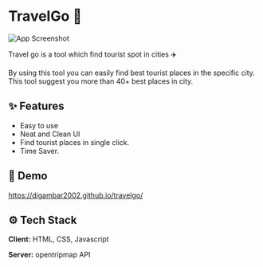 
# TravelGo 🧭

![App Screenshot](https://drive.google.com/uc?export=download&id=1Nth0-l-adxuwBZRJhgclM0tU_h9uJe4F)

Travel go is a tool which find tourist spot in cities ✈️

By using this tool you can easily find best tourist places in the specific city. This tool suggest you more than 40+ best places in city.

## ✨ Features

- Easy to use
- Neat and Clean UI
- Find tourist places in single click.
- Time Saver.



## 🚀 Demo

https://digambar2002.github.io/travelgo/


## ⚙️ Tech Stack

**Client:** HTML, CSS, Javascript

**Server:** opentripmap API




